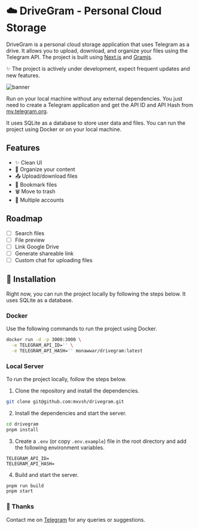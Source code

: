 # ☁️ DriveGram - Personal Cloud Storage

DriveGram is a personal cloud storage application that uses Telegram as a drive. It allows you to upload, download, and organize your files using the Telegram API. The project is built using [Next.js](https://nextjs.org) and [Gramjs](https://gram.js.org).

✨ The project is actively under development, expect frequent updates and new features.

![banner](https://github.com/mxvsh/drivegram/assets/31907722/2689dbab-c78f-4bfa-b15b-76cee9f95484)

Run on your local machine without any external dependencies. You just need to create a Telegram application and get the API ID and API Hash from [my.telegram.org](https://my.telegram.org).

It uses SQLite as a database to store user data and files. You can run the project using Docker or on your local machine.

## Features

- ✨ Clean UI
- 📁 Organize your content
- 📤 Upload/download files
- 🔖 Bookmark files
- 🗑️ Move to trash
- 📱 Multiple accounts

## Roadmap

- [ ] Search files
- [ ] File preview
- [ ] Link Google Drive
- [ ] Generate shareable link
- [ ] Custom chat for uploading files

## 🚀 Installation

Right now, you can run the project locally by following the steps below. It uses SQLite as a database.

### Docker

Use the following commands to run the project using Docker.

```bash
docker run -d -p 3000:3000 \
  -e TELEGRAM_API_ID='' \
  -e TELEGRAM_API_HASH='' monawwar/drivegram:latest
```

### Local Server

To run the project locally, follow the steps below.

1. Clone the repository and install the dependencies.

```bash
git clone git@github.com:mxvsh/drivegram.git
```

2. Install the dependencies and start the server.

```bash
cd drivegram
pnpm install
```

3. Create a `.env` (or copy `.env.example`) file in the root directory and add the following environment variables.

```env
TELEGRAM_API_ID=
TELEGRAM_API_HASH=
```

4. Build and start the server.

```bash
pnpm run build
pnpm start
```

### 🙂 Thanks

Contact me on [Telegram](https://t.me/monawwarx) for any queries or suggestions.
